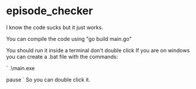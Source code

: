 # episode_checker
I know the code sucks but it just works.

You can compile the code using "go build main.go"

You should run it inside a terminal don't double click
If you are on windows you can create a .bat file with the commands:

`
.\main.exe

pause
`
So you can double click it.

